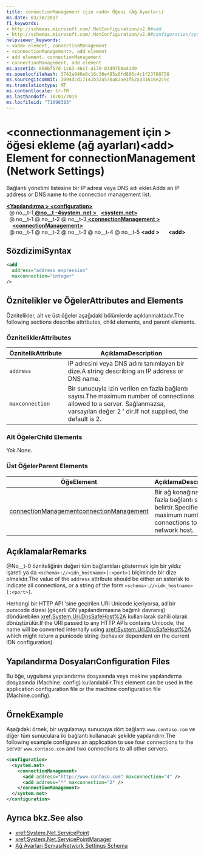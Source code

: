 ```yaml
---
title: connectionManagement için <add> Öğesi (Ağ Ayarları)
ms.date: 03/30/2017
f1_keywords:
- http://schemas.microsoft.com/.NetConfiguration/v2.0#add
- http://schemas.microsoft.com/.NetConfiguration/v2.0#configuration/system.net/connectionManagement/add
helpviewer_keywords:
- <add> element, connectionManagement
- <connectionManagement>, add element
- add element, connectionManagement
- connectionManagement, add element
ms.assetid: 856bf57d-1c63-46c7-a178-03d97b0a4149
ms.openlocfilehash: 3742a040e8c16c38e495a0fd886c4c1f23780758
ms.sourcegitcommit: 3094dcd17141b32a570a82ae3f62a331616e2c9c
ms.translationtype: MT
ms.contentlocale: tr-TR
ms.lasthandoff: 10/01/2019
ms.locfileid: "71698383"
---
```

# <a name="add-element-for-connectionmanagement-network-settings"></a><span data-ttu-id="ece16-102">\<connectionmanagement için > öğesi ekleme (ağ ayarları)</span><span class="sxs-lookup"><span data-stu-id="ece16-102">\<add> Element for connectionManagement (Network Settings)</span></span>
<span data-ttu-id="ece16-103">Bağlantı yönetimi listesine bir IP adresi veya DNS adı ekler.</span><span class="sxs-lookup"><span data-stu-id="ece16-103">Adds an IP address or DNS name to the connection management list.</span></span>  
  
[<span data-ttu-id="ece16-104"> **\<Yapılandırma >** </span><span class="sxs-lookup"><span data-stu-id="ece16-104">**\<configuration>**</span></span>](../configuration-element.md)  
<span data-ttu-id="ece16-105">&nbsp; @ no__t-1[ **@no__t -4system. net >** ](system-net-element-network-settings.md)</span><span class="sxs-lookup"><span data-stu-id="ece16-105">&nbsp;&nbsp;[**\<system.net>**](system-net-element-network-settings.md)</span></span>  
<span data-ttu-id="ece16-106">&nbsp; @ no__t-1 @ no__t-2 @ no__t-3[ **\<connectionManagement >** ](connectionmanagement-element-network-settings.md)</span><span class="sxs-lookup"><span data-stu-id="ece16-106">&nbsp;&nbsp;&nbsp;&nbsp;[**\<connectionManagement>**](connectionmanagement-element-network-settings.md)</span></span>  
<span data-ttu-id="ece16-107">&nbsp; @ no__t-1 @ no__t-2 @ no__t-3 @ no__t-4 @ no__t-5 **\<add >**</span><span class="sxs-lookup"><span data-stu-id="ece16-107">&nbsp;&nbsp;&nbsp;&nbsp;&nbsp;&nbsp;**\<add>**</span></span>  
  
## <a name="syntax"></a><span data-ttu-id="ece16-108">Sözdizimi</span><span class="sxs-lookup"><span data-stu-id="ece16-108">Syntax</span></span>  
  
```xml  
<add   
  address="address expression"   
  maxconnection="integer"   
/>  
```  
  
## <a name="attributes-and-elements"></a><span data-ttu-id="ece16-109">Öznitelikler ve Öğeler</span><span class="sxs-lookup"><span data-stu-id="ece16-109">Attributes and Elements</span></span>  
 <span data-ttu-id="ece16-110">Öznitelikler, alt ve üst öğeler aşağıdaki bölümlerde açıklanmaktadır.</span><span class="sxs-lookup"><span data-stu-id="ece16-110">The following sections describe attributes, child elements, and parent elements.</span></span>  
  
### <a name="attributes"></a><span data-ttu-id="ece16-111">Öznitelikler</span><span class="sxs-lookup"><span data-stu-id="ece16-111">Attributes</span></span>  
  
|<span data-ttu-id="ece16-112">**Öznitelik**</span><span class="sxs-lookup"><span data-stu-id="ece16-112">**Attribute**</span></span>|<span data-ttu-id="ece16-113">**Açıklama**</span><span class="sxs-lookup"><span data-stu-id="ece16-113">**Description**</span></span>|  
|-------------------|---------------------|  
|`address`|<span data-ttu-id="ece16-114">IP adresini veya DNS adını tanımlayan bir dize.</span><span class="sxs-lookup"><span data-stu-id="ece16-114">A string describing an IP address or DNS name.</span></span>|  
|`maxconnection`|<span data-ttu-id="ece16-115">Bir sunucuyla izin verilen en fazla bağlantı sayısı.</span><span class="sxs-lookup"><span data-stu-id="ece16-115">The maximum number of connections allowed to a server.</span></span> <span data-ttu-id="ece16-116">Sağlanmazsa, varsayılan değer 2 ' dir.</span><span class="sxs-lookup"><span data-stu-id="ece16-116">If not supplied, the default is 2.</span></span>|  
  
### <a name="child-elements"></a><span data-ttu-id="ece16-117">Alt Öğeler</span><span class="sxs-lookup"><span data-stu-id="ece16-117">Child Elements</span></span>  
 <span data-ttu-id="ece16-118">Yok.</span><span class="sxs-lookup"><span data-stu-id="ece16-118">None.</span></span>  
  
### <a name="parent-elements"></a><span data-ttu-id="ece16-119">Üst Öğeler</span><span class="sxs-lookup"><span data-stu-id="ece16-119">Parent Elements</span></span>  
  
|<span data-ttu-id="ece16-120">**Öğe**</span><span class="sxs-lookup"><span data-stu-id="ece16-120">**Element**</span></span>|<span data-ttu-id="ece16-121">**Açıklama**</span><span class="sxs-lookup"><span data-stu-id="ece16-121">**Description**</span></span>|  
|-----------------|---------------------|  
|[<span data-ttu-id="ece16-122">connectionManagement</span><span class="sxs-lookup"><span data-stu-id="ece16-122">connectionManagement</span></span>](connectionmanagement-element-network-settings.md)|<span data-ttu-id="ece16-123">Bir ağ konağına en fazla bağlantı sayısını belirtir.</span><span class="sxs-lookup"><span data-stu-id="ece16-123">Specifies the maximum number of connections to a network host.</span></span>|  
  
## <a name="remarks"></a><span data-ttu-id="ece16-124">Açıklamalar</span><span class="sxs-lookup"><span data-stu-id="ece16-124">Remarks</span></span>  
 <span data-ttu-id="ece16-125">@No__t-0 özniteliğinin değeri tüm bağlantıları göstermek için bir yıldız işareti ya da `<schema>://<idn_hostname>[:<port>]` biçiminde bir dize olmalıdır.</span><span class="sxs-lookup"><span data-stu-id="ece16-125">The value of the `address` attribute should be either an asterisk to indicate all connections, or a string of the form `<schema>://<idn_hostname>[:<port>]`.</span></span>  
  
 <span data-ttu-id="ece16-126">Herhangi bir HTTP API 'sine geçirilen URI Unicode içeriyorsa, ad bir punıcode dizesi (geçerli ıDN yapılandırmasına bağımlı davranış) döndürebilen <xref:System.Uri.DnsSafeHost%2A> kullanılarak dahili olarak dönüştürülür.</span><span class="sxs-lookup"><span data-stu-id="ece16-126">If the URI passed to any HTTP APIs contains Unicode, the name will be converted internally using <xref:System.Uri.DnsSafeHost%2A> which might return a punicode string (behavior dependent on the current IDN configuration).</span></span>  
  
## <a name="configuration-files"></a><span data-ttu-id="ece16-127">Yapılandırma Dosyaları</span><span class="sxs-lookup"><span data-stu-id="ece16-127">Configuration Files</span></span>  
 <span data-ttu-id="ece16-128">Bu öğe, uygulama yapılandırma dosyasında veya makine yapılandırma dosyasında (Machine. config) kullanılabilir.</span><span class="sxs-lookup"><span data-stu-id="ece16-128">This element can be used in the application configuration file or the machine configuration file (Machine.config).</span></span>  
  
## <a name="example"></a><span data-ttu-id="ece16-129">Örnek</span><span class="sxs-lookup"><span data-stu-id="ece16-129">Example</span></span>  
 <span data-ttu-id="ece16-130">Aşağıdaki örnek, bir uygulamayı sunucuya dört bağlantı `www.contoso.com` ve diğer tüm sunuculara iki bağlantı kullanacak şekilde yapılandırır.</span><span class="sxs-lookup"><span data-stu-id="ece16-130">The following example configures an application to use four connections to the server `www.contoso.com` and two connections to all other servers.</span></span>  
  
```xml  
<configuration>  
  <system.net>  
    <connectionManagement>  
      <add address="http://www.contoso.com" maxconnection="4" />  
      <add address="*" maxconnection="2" />  
    </connectionManagement>  
  </system.net>  
</configuration>  
```  
  
## <a name="see-also"></a><span data-ttu-id="ece16-131">Ayrıca bkz.</span><span class="sxs-lookup"><span data-stu-id="ece16-131">See also</span></span>

- <xref:System.Net.ServicePoint>
- <xref:System.Net.ServicePointManager>
- [<span data-ttu-id="ece16-132">Ağ Ayarları Şeması</span><span class="sxs-lookup"><span data-stu-id="ece16-132">Network Settings Schema</span></span>](index.md)
